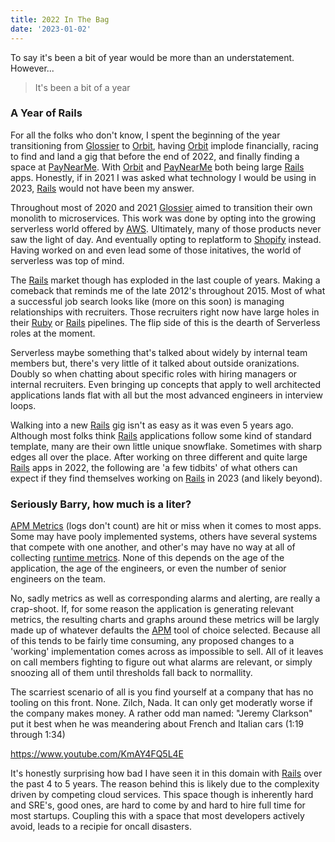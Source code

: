 ```yaml
---
title: 2022 In The Bag
date: '2023-01-02'
---
```


To say it's been a bit of year would be more than an understatement.
However...

> It's been a bit of a year

### A Year of Rails

For all the folks who don't know,
I spent the beginning of the year transitioning from [Glossier][glo] to [Orbit][orb],
having [Orbit][orb] implode financially,
racing to find and land a gig that before the end of 2022,
and finally finding a space at [PayNearMe][pnm].
With [Orbit][orb] and [PayNearMe][pnm] both being large [Rails][ror] apps.
Honestly, if in 2021 I was asked what technology I would be using in 2023,
[Rails][ror] would not have been my answer.

Throughout most of 2020 and 2021 [Glossier][glo] aimed to transition their own monolith to microservices.
This work was done by opting into the growing serverless world offered by [AWS][aws].
Ultimately, many of those products never saw the light of day.
And eventually opting to replatform to [Shopify][shp] instead.
Having worked on and even lead some of those initatives,
the world of serverless was top of mind.

The [Rails][ror] market though has exploded in the last couple of years.
Making a comeback that reminds me of the late 2012's throughout 2015.
Most of what a successful job search looks like (more on this soon)
is managing relationships with recruiters.
Those recruiters right now have large holes in their [Ruby][rb] or [Rails][ror] pipelines.
The flip side of this is the dearth of Serverless roles at the moment.

Serverless maybe something that's talked about widely by internal team members but,
there's very little of it talked about outside oranizations.
Doubly so when chatting about specific roles with hiring managers or internal recruiters.
Even bringing up concepts that apply to well architected applications lands flat with all but the most advanced engineers in interview loops.

Walking into a new [Rails][ror] gig isn't as easy as it was even 5 years ago.
Although most folks think [Rails][ror] applications follow some kind of standard template,
many are their own little unique snowflake.
Sometimes with sharp edges all over the place.
After working on three different and quite large [Rails][ror] apps in 2022,
the following are 'a few tidbits' of what others can expect if they find themselves working on [Rails][ror] in 2023 (and likely beyond).

### Seriously Barry, how much is a liter?

[APM Metrics][apm] (logs don't count) are hit or miss when it comes to most apps.
Some may have pooly implemented systems,
others have several systems that compete with one another,
and other's may have no way at all of collecting [runtime metrics][met].
None of this depends on the age of the application,
the age of the engineers,
or even the number of senior engineers on the team.

No, sadly metrics as well as corresponding alarms and alerting,
are really a crap-shoot.
If, for some reason the application is generating relevant metrics,
the resulting charts and graphs around these metrics will be largly
made up of whatever defaults the [APM][apm] tool of choice selected.
Because all of this tends to be fairly time consuming,
any proposed changes to a 'working' implementation comes across as impossible to sell.
All of it leaves on call members fighting to figure out what alarms are relevant,
or simply snoozing all of them until thresholds fall back to normallity.

The scarriest scenario of all is you find yourself at a company that has no tooling on this front.
None. Zilch, Nada.
It can only get moderatly worse if the company makes money.
A rather odd man named: "Jeremy Clarkson" put it best when he was meandering about French and Italian cars (1:19 through 1:34)

https://www.youtube.com/KmAY4FQ5L4E

It's honestly surprising how bad I have seen it in this domain with [Rails][ror] over the past 4 to 5 years.
The reason behind this is likely due to the complexity driven by competing cloud services.
This space though is inherently hard and SRE's,
good ones,
are hard to come by and hard to hire full time for most startups.
Coupling this with a space that most developers actively avoid,
leads to a recipie for oncall disasters.

[glo]: https://www.glossier.com
[orb]: https://orbit.love
[pnm]: https://home.paynearme.com
[ror]: https://rubyonrails.org
[aws]: https://aws.amazon.com
[shp]: https://www.shopify.com
[rb]: https://www.ruby-lang.org/en/
[met]: https://docs.datadoghq.com/tracing/metrics/runtime_metrics/
[apm]: https://en.wikipedia.org/wiki/Application_performance_management
